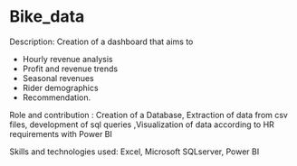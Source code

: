 # Bike_data
Description: Creation of a dashboard that aims to
  - Hourly revenue analysis
  - Profit and revenue trends
  - Seasonal revenues
  - Rider demographics 
  - Recommendation.
  
Role and contribution : Creation of a Database, Extraction of data from csv files, development of sql queries ,Visualization of data according to HR requirements with Power BI

Skills and technologies used: Excel, Microsoft SQLserver, Power BI
